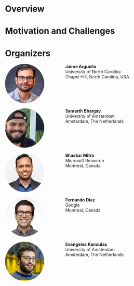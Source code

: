 # Overview
# Motivation and Challenges
# Organizers

<p>
<div style="width: 100%; overflow: hidden;">
  <div style="float: left;">
    <img src="img/arguello.jpg" alt="Avatar" style="height:130px;border-radius:50%">
  </div>
  <div style="margin-left: 200px;">
    <b>Jaime Arguello</b>
    <br/>University of North Carolina
    <br/>Chapel Hill, North Carolina, USA
    <p>
        <a href="https://ils.unc.edu/~jarguell/" class="fa fa-home" style="font-size:24px;color:grey" target="_blank"></a>
    </p>
  </div>
</div>
</p>
<p>
<div style="width: 100%; overflow: hidden;">
  <div style="float: left;">
    <img src="img/bhargav.jpg" alt="Avatar" style="height:130px;border-radius:50%">
  </div>
  <div style="margin-left: 200px;">
    <b>Samarth Bhargav</b>
    <br/>University of Amsterdam
    <br/>Amsterdam, The Netherlands
    <p>
        <a href="http://samarthbhargav.github.io/" class="fa fa-home" style="font-size:24px;color:grey" target="_blank"></a>
        &nbsp;&nbsp;&nbsp;&nbsp;<a href="https://twitter.com/samarthbhargav" class="fab fa-twitter" style="font-size:24px;color:grey" target="_blank"></a>
    </p>
  </div>
</div>
</p>
<p>
<div style="width: 100%; overflow: hidden;">
  <div style="float: left;">
    <img src="img/mitra.jpg" alt="Avatar" style="height:130px;border-radius:50%">
  </div>
  <div style="margin-left: 200px;">
    <b>Bhaskar Mitra</b>
    <br/>Microsoft Research
    <br/>Montreal, Canada
    <p>
        <a href="https://www.microsoft.com/en-us/research/people/bmitra/" class="fa fa-home" style="font-size:24px;color:grey" target="_blank"></a>
        &nbsp;&nbsp;&nbsp;&nbsp;<a href="https://twitter.com/UnderdogGeek" class="fab fa-twitter" style="font-size:24px;color:grey" target="_blank"></a>
        &nbsp;&nbsp;&nbsp;&nbsp;<a href="https://mastodon.social/@bmitra" class="fab fa-mastodon" style="font-size:24px;color:grey" target="_blank"></a>
    </p>
  </div>
</div>
</p>
<p>
<div style="width: 100%; overflow: hidden;">
  <div style="float: left;">
    <img src="img/diaz.jpg" alt="Avatar" style="height:130px;border-radius:50%">
  </div>
  <div style="margin-left: 200px;">
    <b>Fernando Diaz</b>
    <br/>Google
    <br/>Montreal, Canada
    <p>
        <a href="https://841.io/" class="fa fa-home" style="font-size:24px;color:grey" target="_blank"></a>
        &nbsp;&nbsp;&nbsp;&nbsp;<a href="https://twitter.com/841io" class="fab fa-twitter" style="font-size:24px;color:grey" target="_blank"></a>
        &nbsp;&nbsp;&nbsp;&nbsp;<a href="https://mastodon.social/@841io@sigmoid.social" class="fab fa-mastodon" style="font-size:24px;color:grey" target="_blank"></a>
    </p>
  </div>
</div>
</p>
<p>
<div style="width: 100%; overflow: hidden;">
  <div style="float: left;">
    <img src="img/kanoulas.jpg" alt="Avatar" style="height:130px;border-radius:50%">
  </div>
  <div style="margin-left: 200px;">
    <b>Evangelos Kanoulas</b>
    <br/>University of Amsterdam
    <br/>Amsterdam, The Netherlands
    <p>
        <a href="https://staff.fnwi.uva.nl/e.kanoulas/" class="fa fa-home" style="font-size:24px;color:grey" target="_blank"></a>
        &nbsp;&nbsp;&nbsp;&nbsp;<a href="https://twitter.com/ekanou" class="fab fa-twitter" style="font-size:24px;color:grey" target="_blank"></a>
        &nbsp;&nbsp;&nbsp;&nbsp;<a href="https://mastodon.social/@ekanou@mas.to" class="fab fa-mastodon" style="font-size:24px;color:grey" target="_blank"></a>
    </p>
  </div>
</div>
</p>

